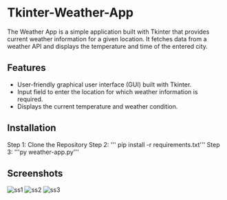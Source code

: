 # Tkinter-Weather-App
The Weather App is a simple application built with Tkinter that provides current weather information for a given location. It fetches data from a weather API and displays the temperature and time of the entered city.

## Features

- User-friendly graphical user interface (GUI) built with Tkinter.
- Input field to enter the location for which weather information is required.
- Displays the current temperature and weather condition.

## Installation
Step 1: Clone the Repository 
Step 2:
''' pip install -r requirements.txt'''
Step 3:
'''py weather-app.py'''

## Screenshots
![ss1](https://github.com/Iam0-0ap/Tkinter-Weather-App/assets/84081364/864cae1b-76f7-4663-93be-293e461394d0)
![ss2](https://github.com/Iam0-0ap/Tkinter-Weather-App/assets/84081364/1517dafa-8d61-4b9c-84d7-4bf46c6d0614)
![ss3](https://github.com/Iam0-0ap/Tkinter-Weather-App/assets/84081364/1b25e1f9-7664-4ff3-b72c-ac8ca6523bdf)
